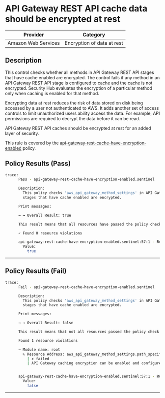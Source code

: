 # API Gateway REST API cache data should be encrypted at rest

| Provider            | Category                   |
|---------------------|----------------------------|
| Amazon Web Services | Encryption of data at rest |

## Description

This control checks whether all methods in API Gateway REST API stages that have cache enabled are encrypted. The control fails if any method in an API Gateway REST API stage is configured to cache and the cache is not encrypted. Security Hub evaluates the encryption of a particular method only when caching is enabled for that method.

Encrypting data at rest reduces the risk of data stored on disk being accessed by a user not authenticated to AWS. It adds another set of access controls to limit unauthorized users ability access the data. For example, API permissions are required to decrypt the data before it can be read.

API Gateway REST API caches should be encrypted at rest for an added layer of security.

This rule is covered by the [api-gateway-rest-cache-have-encryption-enabled](../../policies/api-gateway/api-gateway-rest-cache-have-encryption-enabled.sentinel) policy.

## Policy Results (Pass)
```bash
trace:
      Pass - api-gateway-rest-cache-have-encryption-enabled.sentinel

      Description:
        This policy checks 'aws_api_gateway_method_settings' in API Gateway REST API
        stages that have cache enabled are encrypted.

      Print messages:

      → → Overall Result: true

      This result means that all resources have passed the policy check for the policy api-gateway-rest-cache-have-encryption-enabled.

      ✓ Found 0 resource violations

      api-gateway-rest-cache-have-encryption-enabled.sentinel:57:1 - Rule "main"
        Value:
          true
```

---

## Policy Results (Fail)
```bash
trace:
      Fail - api-gateway-rest-cache-have-encryption-enabled.sentinel

      Description:
        This policy checks 'aws_api_gateway_method_settings' in API Gateway REST API
        stages that have cache enabled are encrypted.

      Print messages:

      → → Overall Result: false

      This result means that not all resources passed the policy check and the protected behavior is not allowed for the policy api-gateway-rest-cache-have-encryption-enabled.

      Found 1 resource violations

      → Module name: root
        ↳ Resource Address: aws_api_gateway_method_settings.path_specific
          | ✗ failed
          | API Gateway caching encryption can be enabled and configured to encrypt the cache data while at rest. Refer to https://docs.aws.amazon.com/securityhub/latest/userguide/apigateway-controls.html#apigateway-5 for more details.


      api-gateway-rest-cache-have-encryption-enabled.sentinel:57:1 - Rule "main"
        Value:
          false
```

---